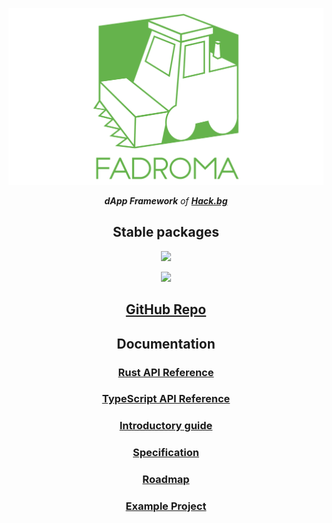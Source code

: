 <div align="center">

[![](/homepage/logo.svg)](https://fadroma.tech)

***dApp Framework** of **[Hack.bg](https://hack.bg)***

## Stable packages

![](https://img.shields.io/crates/v/fadroma?label=%F0%9F%A6%80%20fadroma&style=for-the-badge)

[![](https://img.shields.io/npm/v/@hackbg/fadroma?color=%2365b34c&label=%40hackbg%2Ffadroma&style=for-the-badge)](https://www.npmjs.com/package/@hackbg/fadroma)

## [GitHub Repo](https://github.com/hackbg/fadroma)

## Documentation

### [Rust API Reference](https://fadroma.tech/rs/fadroma/index.html)

### [TypeScript API Reference](https://fadroma.tech/js/modules.html)

### [Introductory guide](./guide/overview.md)

### [Specification](./SPEC.ts.md)

### [Roadmap](./ROADMAP.ts.md)

### [Example Project](https://github.com/hackbg/fadroma-example)

</div>
